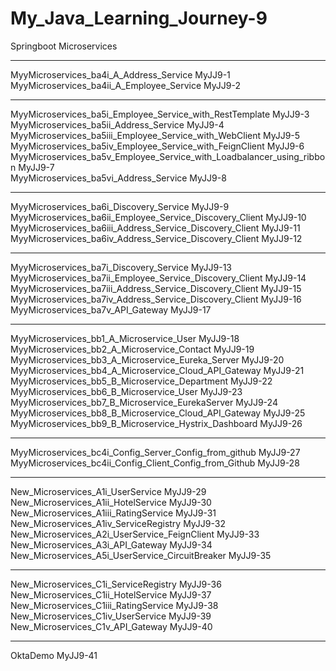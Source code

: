 # My_Java_Learning_Journey-9
Springboot Microservices

<hr>
MyyMicroservices_ba4i_A_Address_Service                                          MyJJ9-1     <br>
MyyMicroservices_ba4ii_A_Employee_Service                                        MyJJ9-2      
<hr>
MyyMicroservices_ba5i_Employee_Service_with_RestTemplate                         MyJJ9-3    <br>
MyyMicroservices_ba5ii_Address_Service                                           MyJJ9-4     <br>
MyyMicroservices_ba5iii_Employee_Service_with_WebClient                          MyJJ9-5      <br>
MyyMicroservices_ba5iv_Employee_Service_with_FeignClient                         MyJJ9-6      <br>
MyyMicroservices_ba5v_Employee_Service_with_Loadbalancer_using_ribbon            MyJJ9-7     <br>
MyyMicroservices_ba5vi_Address_Service                                           MyJJ9-8
<hr>
MyyMicroservices_ba6i_Discovery_Service                                          MyJJ9-9    <br>
MyyMicroservices_ba6ii_Employee_Service_Discovery_Client                         MyJJ9-10    <br>
MyyMicroservices_ba6iii_Address_Service_Discovery_Client                         MyJJ9-11     <br>
MyyMicroservices_ba6iv_Address_Service_Discovery_Client                          MyJJ9-12       
<hr>
MyyMicroservices_ba7i_Discovery_Service                                          MyJJ9-13     <br>
MyyMicroservices_ba7ii_Employee_Service_Discovery_Client                         MyJJ9-14     <br>
MyyMicroservices_ba7iii_Address_Service_Discovery_Client                         MyJJ9-15     <br>
MyyMicroservices_ba7iv_Address_Service_Discovery_Client                          MyJJ9-16      <br>
MyyMicroservices_ba7v_API_Gateway                                                MyJJ9-17         
<hr>
MyyMicroservices_bb1_A_Microservice_User                                         MyJJ9-18      <br>
MyyMicroservices_bb2_A_Microservice_Contact                                      MyJJ9-19    <br>
MyyMicroservices_bb3_A_Microservice_Eureka_Server                                MyJJ9-20      <br>
MyyMicroservices_bb4_A_Microservice_Cloud_API_Gateway                            MyJJ9-21    <br>
MyyMicroservices_bb5_B_Microservice_Department                                   MyJJ9-22     <br>
MyyMicroservices_bb6_B_Microservice_User                                         MyJJ9-23     <br>
MyyMicroservices_bb7_B_Microservice_EurekaServer                                 MyJJ9-24    <br>
MyyMicroservices_bb8_B_Microservice_Cloud_API_Gateway                            MyJJ9-25   <br>
MyyMicroservices_bb9_B_Microservice_Hystrix_Dashboard                            MyJJ9-26
<hr>
MyyMicroservices_bc4i_Config_Server_Config_from_github                           MyJJ9-27    <br>
MyyMicroservices_bc4ii_Config_Client_Config_from_Github                          MyJJ9-28       
<hr>
New_Microservices_A1i_UserService                                                MyJJ9-29     <br>
New_Microservices_A1ii_HotelService                                              MyJJ9-30     <br>
New_Microservices_A1iii_RatingService                                            MyJJ9-31      <br>
New_Microservices_A1iv_ServiceRegistry                                           MyJJ9-32     <br>
New_Microservices_A2i_UserService_FeignClient                                    MyJJ9-33       <br>
New_Microservices_A3i_API_Gateway                                                MyJJ9-34        <br>
New_Microservices_A5i_UserService_CircuitBreaker                                 MyJJ9-35
<hr>
New_Microservices_C1i_ServiceRegistry                                            MyJJ9-36   <br>
New_Microservices_C1ii_HotelService                                              MyJJ9-37    <br>
New_Microservices_C1iii_RatingService                                            MyJJ9-38     <br>
New_Microservices_C1iv_UserService                                               MyJJ9-39      <br>
New_Microservices_C1v_API_Gateway                                                MyJJ9-40
<hr>
OktaDemo                                                                         MyJJ9-41       <br>

